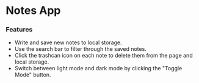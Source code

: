 # Notes App

### Features

- Write and save new notes to local storage.
- Use the search bar to filter through the saved notes.
- Click the trashcan icon on each note to delete them from the page and local storage.
- Switch between light mode and dark mode by clicking the "Toggle Mode" button.
